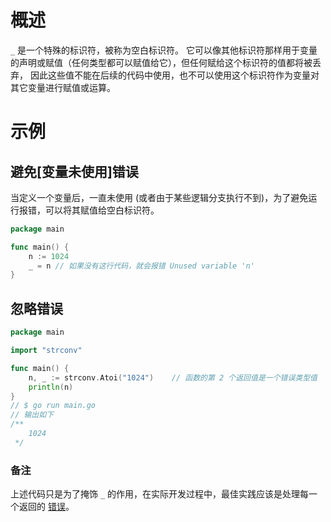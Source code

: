 # 概述
`_` 是一个特殊的标识符，被称为空白标识符。
它可以像其他标识符那样用于变量的声明或赋值（任何类型都可以赋值给它），但任何赋给这个标识符的值都将被丢弃，
因此这些值不能在后续的代码中使用，也不可以使用这个标识符作为变量对其它变量进行赋值或运算。

# 示例

## 避免[变量未使用]错误
当定义一个变量后，一直未使用 (或者由于某些逻辑分支执行不到)，为了避免运行报错，可以将其赋值给空白标识符。

```go
package main

func main() {
	n := 1024
	_ = n // 如果没有这行代码，就会报错 Unused variable 'n'
}
```

## 忽略错误
```go
package main

import "strconv"

func main() {
	n, _ := strconv.Atoi("1024")    // 函数的第 2 个返回值是一个错误类型值
	println(n)
}
// $ go run main.go
// 输出如下 
/**
    1024
 */
```

### 备注
上述代码只是为了掩饰 `_` 的作用，在实际开发过程中，最佳实践应该是处理每一个返回的 [错误](error.md)。